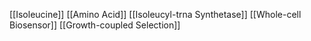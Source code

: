[[Isoleucine]]
[[Amino Acid]]
[[Isoleucyl-trna Synthetase]]
[[Whole-cell Biosensor]]
[[Growth-coupled Selection]]
